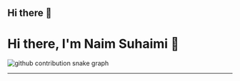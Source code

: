 ## Hi there 👋

# Hi there, I'm Naim Suhaimi 👋

<!-- Contribution Snake Graph -->
<picture>
  <source media="(prefers-color-scheme: dark)" srcset="output/github-contribution-grid-snake-dark.svg" />
  <source media="(prefers-color-scheme: light)" srcset="output/github-contribution-grid-snake.svg" />
  <img alt="github contribution snake graph" src="output/github-contribution-grid-snake.svg" />
</picture>

---



